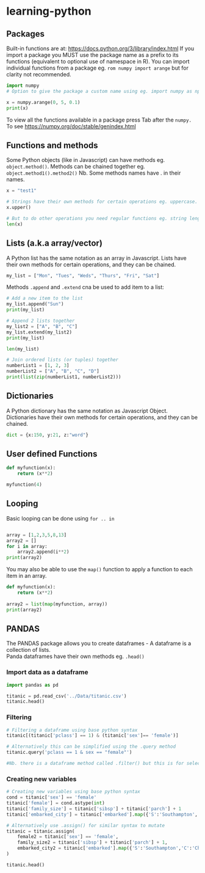 # learning-python

## Packages
Built-in functions are at: https://docs.python.org/3/library/index.html
If you import a package you MUST use the package name as a prefix to its functions (equivalent to optional use of namespace in R).
You can import individual functions from a package eg. `rom numpy import arange` but for clarity not recommended.

```python
import numpy
# Option to give the package a custom name using eg. import numpy as np

x = numpy.arange(0, 5, 0.1)
print(x)
```

To view all the functions available in a package press Tab after the `numpy.`  
To see https://numpy.org/doc/stable/genindex.html

## Functions and methods
Some Python objects (like in Javascript) can have methods eg. `object.method()`. Methods can be chained together eg. `object.method1().method2()`
Nb. Some methods names have . in their names.

```python
x = "test1"

# Strings have their own methods for certain operations eg. uppercase. methods can be chained.
x.upper()

# But to do other operations you need regular functions eg. string length
len(x)
```

## Lists (a.k.a array/vector)
A Python list has the same notation as an array in Javascript.
Lists have their own methods for certain operations, and they can be chained.

```python
my_list = ["Mon", "Tues", "Weds", "Thurs", "Fri", "Sat"]
```

Methods `.append` and `.extend` cna be used to add item to a list:
```python
# Add a new item to the list
my_list.append("Sun")
print(my_list)

# Append 2 lists together  
my_list2 = ["A", "B", "C"]
my_list.extend(my_list2)
print(my_list)

len(my_list)
```

```python
# Join ordered lists (or tuples) together
numberList1 = [1, 2, 3]
numberList2 = ["A", "B", "C", "D"]
print(list(zip(numberList1, numberList2)))
```

## Dictionaries
A Python dictionary has the same notation as Javascript Object.
Dictionaries have their own methods for certain operations, and they can be chained.
```python
dict = {x:150, y:21, z:"word"}
```

## User defined Functions

```python
def myfunction(x):
    return (x**2)

myfunction(4)
```

## Looping
Basic looping can be done using `for .. in` 
```python

array = [1,2,3,5,8,13]
array2 = []
for i in array:
    array2.append(i**2)
print(array2)    
```

You may also be able to use the `map()` function to apply a function to each item in an array. 
```python
def myfunction(x):
    return (x**2)
    
array2 = list(map(myfunction, array))
print(array2)
```

## PANDAS
The PANDAS package allows you to create dataframes - A dataframe is a collection of lists.  
Panda dataframes have their own methods eg. `.head()`

### Import data as a dataframe
```python
import pandas as pd

titanic = pd.read_csv('../Data/titanic.csv')
titanic.head()
```

### Filtering
```python
# Filtering a dataframe using base python syntax
titanic[(titanic['pclass'] == 1) & (titanic['sex']== 'female')]

# Alternatively this can be simplified using the .query method
titanic.query('pclass == 1 & sex == "female"')

#Nb. there is a dataframe method called .filter() but this is for selecting column
```

### Creating new variables
```python
# Creating new variables using base python syntax
cond = titanic['sex'] == 'female'
titanic['female'] = cond.astype(int)
titanic['family_size'] = titanic['sibsp'] + titanic['parch'] + 1
titanic['embarked_city'] = titanic['embarked'].map({'S':'Southampton','C':'Cherbourg','Q':'Queenstown'})

# Alternatively use .assign() for similar syntax to mutate
titanic = titanic.assign(
    female2 = titanic['sex'] == 'female',
    family_size2 = titanic['sibsp'] + titanic['parch'] + 1,
    embarked_city2 = titanic['embarked'].map({'S':'Southampton','C':'Cherbourg','Q':'Queenstown'})
)

titanic.head()
```
